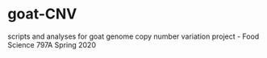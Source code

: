 # goat-CNV
scripts and analyses for goat genome copy number variation project - Food Science 797A Spring 2020
